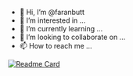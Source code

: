 - 👋 Hi, I’m @faranbutt
- 👀 I’m interested in ...
- 🌱 I’m currently learning ...
- 💞️ I’m looking to collaborate on ...
- 📫 How to reach me ...

<!---
faranbutt/faranbutt is a ✨ special ✨ repository because its `README.md` (this file) appears on your GitHub profile.
You can click the Preview link to take a look at your changes.
--->
[![Readme Card](https://github-readme-stats.vercel.app/api/pin/?username=faranbutt&repo=Viking-Augmented-Reality&theme=react&border_color=61dafb&border_radius=10)](https://github.com/faranbutt/Viking-Augmented-Reality.git)
